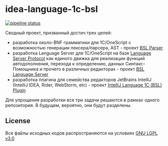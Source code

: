# idea-language-1c-bsl

[![pipeline status](https://gitlab.com/nixel2007/idea-language-1c-bsl/badges/master/pipeline.svg)](https://gitlab.com/nixel2007/idea-language-1c-bsl/commits/master)

Сводный проект, призванный достич трех целей:

* разработка около-BNF грамматики для 1С/OneScript с возможностью генерации лексера/парсера, AST - проект [BSL Parser](./bslparser)
* разработка Language Server для 1С/OneScript на базе [Language Server Protocol](https://microsoft.github.io/language-server-protocol/) как единого движка для реализации функций автодополнения, перехода к определению, данных Синтакс-Помощника и прочего в различных редакторах - проект [BSL Language Server](./languageserver)
* разработка плагина для семейства редакторов JetBrains IntelliJ (IntelliJ IDEA, Rider, WebStorm, etc) - проект [IntelliJ Language 1C (BSL) Plugin](./intellij-bsl)

Для упрощения разработки все три задачи решаются в рамках одного репозитория. В будущем, вероятно, они будут разделены.

## License

Все файлы исходных кодов распространяются на условиях [GNU LGPL v3.0](./COPYING.LESSER.md)
